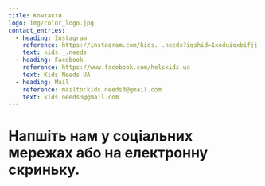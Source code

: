 ```yaml
---
title: Контакти
logo: img/color_logo.jpg
contact_entries:
  - heading: Instagram
    reference: https://instagram.com/kids._.needs?igshid=1xoduioxbifjj
    text: kids._.needs
  - heading: Facebook
    reference: https://www.facebook.com/helskids.ua
    text: Kids'Needs UA
  - heading: Mail
    reference: mailto:kids.needs3@gmail.com
    text: kids.needs3@gmail.com
---
```


# Напшіть нам у соціальних мережах або на електронну скриньку.